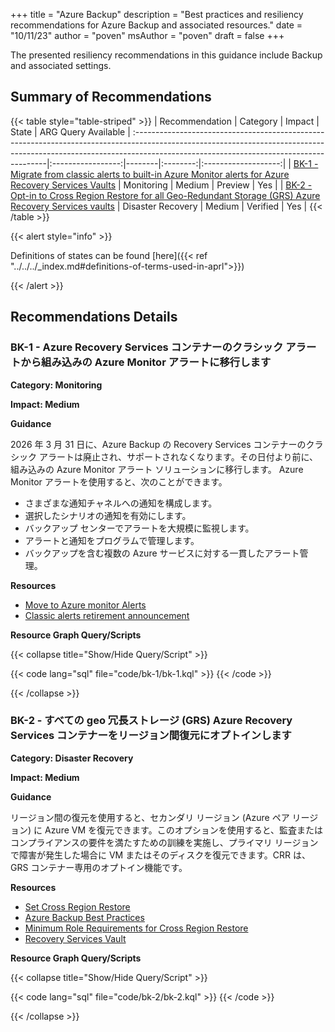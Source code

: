+++
title = "Azure Backup"
description = "Best practices and resiliency recommendations for Azure Backup and associated resources."
date = "10/11/23"
author = "poven"
msAuthor = "poven"
draft = false
+++

The presented resiliency recommendations in this guidance include Backup and associated settings.

## Summary of Recommendations

{{< table style="table-striped" >}}
|
Recommendation | Category | Impact | State | ARG Query Available |
:--------------------------------------------------------------------------------------------------------------------------------------------------------------------------------------------------------------------|:-----------------:|--------|:--------:|:-------------------:|
| [BK-1 - Migrate from classic alerts to built-in Azure Monitor alerts for Azure Recovery Services Vaults](#bk-1---migrate-from-classic-alerts-to-built-in-azure-monitor-alerts-for-azure-recovery-services-vaults) | Monitoring | Medium | Preview | Yes |
| [BK-2 - Opt-in to Cross Region Restore for all Geo-Redundant Storage (GRS) Azure Recovery Services vaults](#bk-2---opt-in-to-cross-region-restore-for-all-geo-redundant-storage-grs-azure-recovery-services-vaults) | Disaster Recovery | Medium | Verified | Yes |
{{< /table >}}

{{< alert style="info" >}}

Definitions of states can be found [here]({{< ref "../../../_index.md#definitions-of-terms-used-in-aprl">}})

{{< /alert >}}

## Recommendations Details

### BK-1 - Azure Recovery Services コンテナーのクラシック アラートから組み込みの Azure Monitor アラートに移行します

**Category: Monitoring**

**Impact: Medium**

**Guidance**

2026 年 3 月 31 日に、Azure Backup の Recovery Services コンテナーのクラシック アラートは廃止され、サポートされなくなります。その日付より前に、組み込みの Azure Monitor アラート ソリューションに移行します。
Azure Monitor アラートを使用すると、次のことができます。

- さまざまな通知チャネルへの通知を構成します。
- 選択したシナリオの通知を有効にします。
- バックアップ センターでアラートを大規模に監視します。
- アラートと通知をプログラムで管理します。
- バックアップを含む複数の Azure サービスに対する一貫したアラート管理。

**Resources**

- [Move to Azure monitor Alerts](https://learn.microsoft.com/ja-jp/azure/backup/move-to-azure-monitor-alerts)
- [Classic alerts retirement announcement](https://azure.microsoft.com/ja-jp/updates/transition-to-builtin-azure-monitor-alerts-for-recovery-services-vaults-in-azure-backup-by-31-march-2026/)

**Resource Graph Query/Scripts**

{{< collapse title="Show/Hide Query/Script" >}}

{{< code lang="sql" file="code/bk-1/bk-1.kql" >}} {{< /code >}}

{{< /collapse >}}

### BK-2 - すべての geo 冗長ストレージ (GRS) Azure Recovery Services コンテナーをリージョン間復元にオプトインします

**Category: Disaster Recovery**

**Impact: Medium**

**Guidance**

リージョン間の復元を使用すると、セカンダリ リージョン (Azure ペア リージョン) に Azure VM を復元できます。このオプションを使用すると、監査またはコンプライアンスの要件を満たすための訓練を実施し、プライマリ リージョンで障害が発生した場合に VM またはそのディスクを復元できます。CRR は、GRS コンテナー専用のオプトイン機能です。

**Resources**

- [Set Cross Region Restore](https://learn.microsoft.com/ja-jp/azure/backup/backup-create-recovery-services-vault#set-cross-region-restore)
- [Azure Backup Best Practices](https://learn.microsoft.com/ja-jp/azure/backup/guidance-best-practices)
- [Minimum Role Requirements for Cross Region Restore](https://learn.microsoft.com/ja-jp/azure/backup/backup-rbac-rs-vault#minimum-role-requirements-for-azure-vm-backup)
- [Recovery Services Vault](https://azure.microsoft.com/documentation/articles/backup-azure-arm-vms-prepare/)

**Resource Graph Query/Scripts**

{{< collapse title="Show/Hide Query/Script" >}}

{{< code lang="sql" file="code/bk-2/bk-2.kql" >}} {{< /code >}}

{{< /collapse >}}

<br><br>
